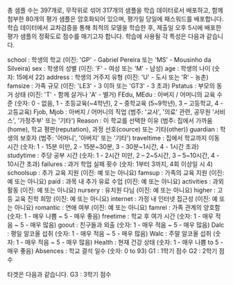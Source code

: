 총 샘플 수는 397개로, 무작위로
섞어 317개의 샘플을 학습 데이터로서 배포하고, 함께 첨부한 80개의
평가 샘플은 암호화되어 있으며, 평가일 당일에 패스워드를 배포합니다.
학습 데이터에서 교차검증을 통해 최적의 모델을 학습한 후, 제출일 오후 5시에 배포한 평가 샘플의 정확도로 점수를 매기고자 합니다.
학습에 사용될 각 특성은 다음과 같습니다.

school : 학생의 학교 (이진: 'GP' - Gabriel Pereira 또는 'MS' - Mousinho da Silveira)
sex : 학생의 성별 (이진: 'F' - 여성 또는 'M' - 남성)
age : 학생의 나이 (숫자: 15에서 22)
address : 학생의 거주지 유형 (이진: 'U' - 도시 또는 'R' - 농촌)
famsize : 가족 규모 (이진: 'LE3' - 3 이하 또는 'GT3' - 3 초과)
Pstatus : 부모의 동거 상태 (이진: 'T' - 함께 살거나 'A' - 별거)
FEdu, MEdu : 아버지 / 어머니의 교육 수준 (숫자: 0 - 없음, 1 - 초등교육(~4학년), 2 – 중학교육 (5~9학년), 3 – 고등학교, 4 - 고등교육)
Fjob, Mjob : 아버지 / 어머니의 직업 (범주: '교사', '의료' 관련, 공무원 '서비스', '가정주부' 또는 '기타')
Reason : 이 학교를 선택한 이유 (범주: 집에서 가까움(home), 학교 평판(reputation), 과정 선호(cource) 또는 기타(other))
guardian : 학생의 보호자 (범주: '어머니', '아버지' 또는 '기타')
traveltime : 집에서 학교까지 이동 시간 (숫자: 1 - 15분 미만, 2 - 15분~30분, 3 - 30분~1시간, 4 - 1시간 초과)
studytime : 주당 공부 시간 (숫자: 1 - 2시간 미만, 2 – 2~5시간, 3 – 5~10시간, 4 - 10시간 초과)
failures : 과거 학업 실패 횟수 (숫자: 1부터 3까지, 4회 이상일 시 4)
schoolsup : 추가 교육 지원 (이진: 예 또는 아니요)
famsup : 가족의 교육 지원 (이진: 예 또는 아니요)
paid : 과목 내 추가 유료 수업 (이진: 예 또는 아니요)
activities : 과외 활동 (이진: 예 또는 아니요)
nursery : 유치원 다님 (이진: 예 또는 아니요)
higher : 고등 교육 진학 희망 (이진: 예 또는 아니요)
internet : 가정 내 인터넷 접근성 (이진: 예 또는 아니요)
romantic : 연애 여부 (이진: 예 또는 아니요)
famrel : 가족 관계의 양호함 (숫자: 1 - 매우 나쁨 ~ 5 - 매우 좋음)
freetime : 학교 후 여가 시간 (숫자: 1 - 매우 적음 ~ 5 - 매우 많음)
goout : 친구들과 외출 (숫자: 1 - 매우 적음 ~ 5 - 매우 많음)
Dalc : 평일 알코올 섭취 (숫자: 1 - 매우 적음 ~ 5 - 매우 많음)
Walc : 주말 알코올 섭취 (숫자: 1 - 매우 적음 ~ 5 - 매우 많음)
Health : 현재 건강 상태 (숫자: 1 - 매우 나쁨 to 5 - 매우 좋음)
Absences : 학교 결석 일수 (숫자: 0 to 93)
G1 : 1학기 점수
G2 : 2학기 점수
 
타겟은 다음과 같습니다.
G3 : 3학기 점수